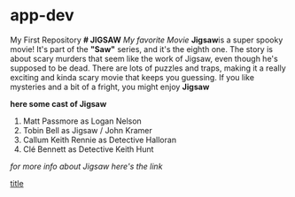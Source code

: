 # app-dev
My First Repository
**# JIGSAW**
*My favorite Movie*
**Jigsaw**is a super spooky movie! It's part of the **"Saw"** series, and it's the eighth one. The story is about scary murders that seem like the work of Jigsaw, even though he's supposed to be dead. There are lots of puzzles and traps, making it a really exciting and kinda scary movie that keeps you guessing. If you like mysteries and a bit of a fright, you might enjoy **Jigsaw**

**here some cast of Jigsaw**

1. Matt Passmore as Logan Nelson
2. Tobin Bell as Jigsaw / John Kramer
3. Callum Keith Rennie as Detective Halloran
4. Clé Bennett as Detective Keith Hunt

*for more info about Jigsaw here's the link*

[title](https://en.wikipedia.org/wiki/Jigsaw_(2017_film))
